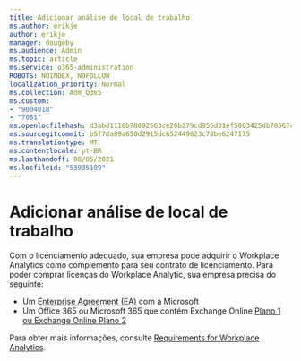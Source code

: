 ```yaml
---
title: Adicionar análise de local de trabalho
ms.author: erikje
author: erikje
manager: dougeby
ms.audience: Admin
ms.topic: article
ms.service: o365-administration
ROBOTS: NOINDEX, NOFOLLOW
localization_priority: Normal
ms.collection: Adm_O365
ms.custom:
- "9004018"
- "7081"
ms.openlocfilehash: d3abd1110b78092563ce26b279cd955d31ef5063425db78567c3cfd906007c0e
ms.sourcegitcommit: b5f7da89a650d2915dc652449623c78be6247175
ms.translationtype: MT
ms.contentlocale: pt-BR
ms.lasthandoff: 08/05/2021
ms.locfileid: "53935109"
---
```

# <a name="add-workplace-analytics"></a>Adicionar análise de local de trabalho

Com o licenciamento adequado, sua empresa pode adquirir o Workplace Analytics como complemento para seu contrato de licenciamento. Para poder comprar licenças do Workplace Analytic, sua empresa precisa do seguinte: 

- Um [Enterprise Agreement (EA)](https://docs.microsoft.com/workplace-analytics/setup/environment-requirements#enterprise-agreements) com a Microsoft
- Um Office 365 ou Microsoft 365 que contém Exchange Online [Plano 1 ou Exchange Online Plano 2](https://docs.microsoft.com/workplace-analytics/setup/environment-requirements#exchange-online-plans)

Para obter mais informações, consulte [Requirements for Workplace Analytics](https://docs.microsoft.com/workplace-analytics/setup/environment-requirements). 
